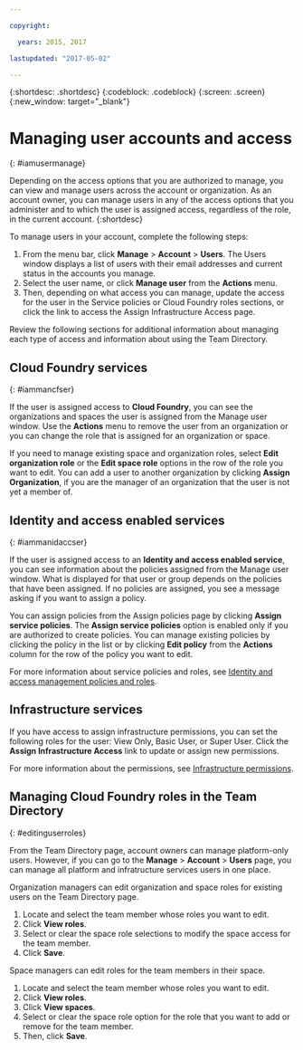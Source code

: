 ```yaml
---

copyright:

  years: 2015, 2017

lastupdated: "2017-05-02"

---
```


{:shortdesc: .shortdesc}
{:codeblock: .codeblock}
{:screen: .screen}
{:new_window: target="_blank"}

# Managing user accounts and access
{: #iamusermanage}

Depending on the access options that you are authorized to manage, you can view and manage users across the account or organization. As an account owner, you can manage users in any of the access options that you administer and to which the user is assigned access, regardless of the role, in the current account.
{:shortdesc}

To manage users in your account, complete the following steps:

1. From the menu bar, click **Manage** &gt; **Account** &gt; **Users**. The Users window displays a list of users with their email addresses and current status in the accounts you manage. 
2. Select the user name, or click **Manage user** from the **Actions** menu. 
3. Then, depending on what access you can manage, update the access for the user in the Service policies or Cloud Foundry roles sections, or click the link to access the Assign Infrastructure Access page.

Review the following sections for additional information about managing each type of access and information about using the Team Directory.

## Cloud Foundry services 
{: #iammancfser}

If the user is assigned access to **Cloud Foundry**, you can see the organizations and spaces the user is assigned from the Manage user window. Use the **Actions** menu to remove the user from an organization or you can change the role that is assigned for an organization or space.

If you need to manage existing space and organization roles, select **Edit organization role** or the **Edit space role** options in the row of the role you want to edit. You can add a user to another organization by clicking **Assign Organization**, if you are the manager of an organization that the user is not yet a member of. 


## Identity and access enabled services
{: #iammanidaccser}

If the user is assigned access to an **Identity and access enabled service**, you can see information about the policies assigned from the Manage user window. What is displayed for that user or group depends on the policies that have been assigned. If no policies are assigned, you see a message asking if you want to assign a policy. 

You can assign policies from the Assign policies page by clicking **Assign service policies**. The **Assign service policies** option is enabled only if you are authorized to create policies. You can manage existing policies by clicking the policy in the list or by clicking **Edit policy** from the **Actions** column for the row of the policy you want to edit.

For more information about service policies and roles, see [Identity and access management policies and roles](/docs/iam/users_roles.html#iamusermanpol).

## Infrastructure services

If you have access to assign infrastructure permissions, you can set the following roles for the user: View Only, Basic User, or Super User. Click the **Assign Infrastructure Access** link to update or assign new permissions.

For more information about the permissions, see [Infrastructure permissions](/docs/iam/users_roles.html#infrapermissions).

## Managing Cloud Foundry roles in the Team Directory
{: #editinguserroles}

From the Team Directory page, account owners can manage platform-only users. However, if you can go to the **Manage** &gt; **Account** &gt; **Users** page, you can manage all platform and infratructure services users in one place.

Organization managers can edit organization and space roles for existing users on the Team Directory page.

1. Locate and select the team member whose roles you want to edit.
2. Click **View roles**.
3. Select or clear the space role selections to modify the space access for the team member.
4. Click **Save**.

Space managers can edit roles for the team members in their space.

1. Locate and select the team member whose roles you want to edit.
2. Click **View roles**.
3. Click **View spaces**.
4. Select or clear the space role option for the role that you want to add or remove for the team member.
5. Then, click **Save**.
